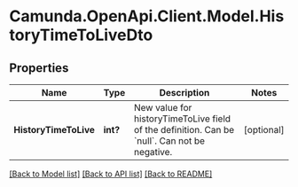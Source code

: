 # Camunda.OpenApi.Client.Model.HistoryTimeToLiveDto
## Properties

Name | Type | Description | Notes
------------ | ------------- | ------------- | -------------
**HistoryTimeToLive** | **int?** | New value for historyTimeToLive field of the definition. Can be &#x60;null&#x60;. Can not be negative. | [optional] 

[[Back to Model list]](../README.md#documentation-for-models) [[Back to API list]](../README.md#documentation-for-api-endpoints) [[Back to README]](../README.md)

